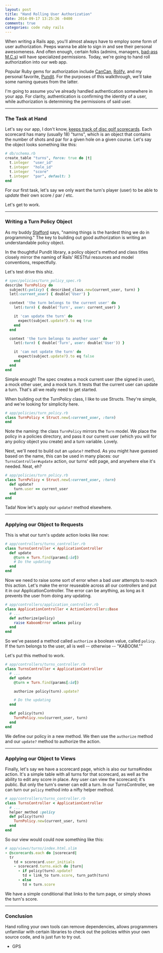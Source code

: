 ```yaml
---
layout: post
title: "Hand Rolling User Authorization"
date: 2014-09-17 13:25:26 -0400
comments: true
categories: code ruby rails
---
```


When writing a Rails app, you'll almost always have to employ some form of user authorization. Peeps wanna be able to sign in and see their personal awesomeness. And often enough, certain folks (admins, managers, <a href="http://2.bp.blogspot.com/-W303-_EO37M/TVw1bxG_gRI/AAAAAAAAAjY/cjHl5LiOe3c/s1600/math2.jpg" target="_blank">bad-ass M.C.s</a>) will have specialized permissions. Today, we're going to hand roll authorization into our web app.

<!--more-->

Popular Ruby gems for authorization include <a href="https://github.com/ryanb/cancan" target="_blank">CanCan</a>, <a href="https://github.com/RolifyCommunity/rolify" target="_blank">Rolify</a>, and my personal favorite, <a href="https://github.com/elabs/pundit" target="_blank">Pundit</a>. For the purposes of this walkthrough, we'll take some naming queues from the latter.

I'm going to assume you've already handled authentication somewhere in your app. For clarity, authentication is confirming the identity of a user, while authorization is determining the permissions of said user.

<hr/>

<h3>The Task at Hand</h3>

Let's say our app, I don't know, <a href="http://www.github.com/gschorkopf/frolfr/" target="_blank">keeps track of disc golf scorecards</a>. Each scorecard has many (usually 18) "turns", which is an object that contains the number of shots and par for a given hole on a given course. Let's say the object looks something like this:

```ruby
# db/schema.rb
create_table "turns", force: true do |t|
  t.integer  "user_id"
  t.integer  "hole_id"
  t.integer  "score"
  t.integer  "par", default: 3
end
```

For our first task, let's say we only want the turn's player (user) to be able to <i>update</i> their own score / par / etc.

Let's get to work.

<hr/>

<h3>Writing a Turn Policy Object</h3>

As my buddy <a href="https://twitter.com/srbiv" target="_blank">Stafford</a> says, "naming things is the hardest thing we do in programming." The key to building out good authorization is writing an understandable policy object.

In the thoughtful Pundit library, a policy object's method and class titles closely mirror the naming of Rails' RESTful resources and model conventions, respectfully.

Let's test drive this shiz.

```ruby
# spec/policies/turn_policy_spec.rb
describe TurnPolicy do
  subject(:policy) { described_class.new(current_user, turn) }
  let(:current_user) { double('User') }

  context 'the turn belongs to the current user' do
    let(:turn) { double('Turn', user: current_user) }

    it 'can update the turn' do
      expect(subject.update?).to eq true
    end
  end

  context 'the turn belongs to another user' do
    let(:turn) { double('Turn', user: double('User')) }

    it 'can not update the turn' do
      expect(subject.update?).to eq false
    end
  end
end
```

Simple enough! The spec creates a mock current user (the signed in user), a mock other user, and a mock turn. It tests that the current user can update a turn. That's all we really need to get started.

When building out the TurnPolicy class, I like to use Structs. They're simple, and we're looking for simplicity here.

```ruby
# app/policies/turn_policy.rb
class TurnPolicy < Struct.new(:current_user, :turn)
end
```

Note the naming: the class ```TurnPolicy``` mirrors the ```Turn``` model. We place the policy in a policies directory, and pass it our current user (which you will for any policy object you create) and a turn variable. Lovely.

Next, we'll need to build out an ```update?``` method. As you might have guessed based on the name, this can be used in many places: our ```TurnsController#update``` action, our turns' edit page, and anywhere else it's needed. Neat, eh?

```ruby
# app/policies/turn_policy.rb
class TurnPolicy < Struct.new(:current_user, :turn)
  def update?
    turn.user == current_user
  end
end
```

Tada! Now let's apply our ```update?``` method elsewhere.

<hr/>

<h3>Applying our Object to Requests</h3>

This is what our turn's update action looks like now:

```ruby
# app/controllers/turns_controller.rb
class TurnsController < ApplicationController
  def update
    @turn = Turn.find(params[:id])
    # Do the updating
  end
end
```

Now we need to raise some sort of error when a bad user attempts to reach this action. Let's make the error reuseable across all our controllers and put it in our ApplicationController. The error can be anything, as long as it prevents the user from doing any updating.

```ruby
# app/controllers/application_controller.rb
class ApplicationController < ActionController::Base
  # ...
  def authorize(policy)
    raise KaboomError unless policy
  end
end
```

So we've passed a method called ```authorize``` a boolean value, called ```policy```. If the turn belongs to the user, all is well -- otherwise -- "KABOOM.""

Let's put this method to work.

```ruby
# app/controllers/turns_controller.rb
class TurnsController < ApplicationController
  # ...
  def update
    @turn = Turn.find(params[:id])

    authorize policy(turn).update?

    # Do the updating
  end

  def policy(turn)
    TurnPolicy.new(current_user, turn)
  end
end
```

We define our policy in a new method. We then use the ```authorize``` method and our ```update?``` method to authorize the action.

<hr/>

<h3>Applying our Object to Views</h3>

Finally, let's say we have a scorecard page, which is also our turns#index action. It's a simple table with all turns for that scorecard, as well as the ability to edit any score in place. Any user can view the scorecard; it's public. But only the turn's owner can edit a turn. In our TurnsController, we can turn our ```policy``` method into a nifty helper method.

```ruby
# app/controllers/turns_controller.rb
class TurnsController < ApplicationController
  # ...
  helper_method :policy
  def policy(turn)
    TurnPolicy.new(current_user, turn)
  end
end
```

So our view would could now something like this:

```ruby
# app/views/turns/index.html.slim
- @scorecards.each do |scorecard|
  tr
    td = scorecard.user_initials
    - scorecard.turns.each do |turn|
      - if policy(turn).update?
        td = link_to turn.score, turn_path(turn)
      - else
        td = turn.score
```

We have a simple conditional that links to the turn page, or simply shows the turn's score.

<hr/>

<h3>Conclusion</h3>

Hand rolling your own tools can remove dependencies, allows programmers unfamiliar with certain libraries to check out the policies within your own source code, and is just fun to try out.

- GPS
